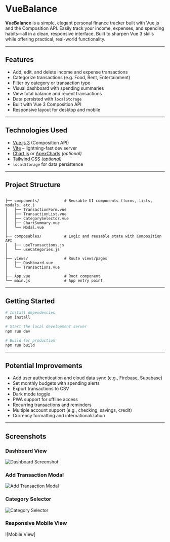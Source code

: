 # VueBalance

**VueBalance** is a simple, elegant personal finance tracker built with Vue.js and the Composition API. Easily track your income, expenses, and spending habits—all in a clean, responsive interface. Built to sharpen Vue 3 skills while offering practical, real-world functionality.

---

## Features

- Add, edit, and delete income and expense transactions
- Categorize transactions (e.g. Food, Rent, Entertainment)
- Filter by category or transaction type
- Visual dashboard with spending summaries
- View total balance and recent transactions
- Data persisted with `localStorage`
- Built with Vue 3 Composition API
- Responsive layout for desktop and mobile

---

## Technologies Used

- [Vue.js 3](https://vuejs.org/) (Composition API)
- [Vite](https://vitejs.dev/) – lightning-fast dev server
- [Chart.js](https://www.chartjs.org/) or [ApexCharts](https://apexcharts.com/vue-chart-demos/) _(optional)_
- [Tailwind CSS](https://tailwindcss.com/) _(optional)_
- `localStorage` for data persistence

---

## Project Structure

<pre lang="markdown"><code>
├── components/           # Reusable UI components (forms, lists, modals, etc.)
│   ├── TransactionForm.vue
│   ├── TransactionList.vue
│   ├── CategorySelector.vue
│   ├── ChartSummary.vue
│   └── Modal.vue
│
├── composables/          # Logic and reusable state with Composition API
│   ├── useTransactions.js
│   └── useCategories.js
│
├── views/                # Route views/pages
│   ├── Dashboard.vue
│   └── Transactions.vue
│
├── App.vue               # Root component
└── main.js               # App entry point
</code></pre>

---

## Getting Started

```bash
# Install dependencies
npm install

# Start the local development server
npm run dev

# Build for production
npm run build
```

---

## Potential Improvements

- Add user authentication and cloud data sync (e.g., Firebase, Supabase)
- Set monthly budgets with spending alerts
- Export transactions to CSV
- Dark mode toggle
- PWA support for offline access
- Recurring transactions and reminders
- Multiple account support (e.g., checking, savings, credit)
- Currency formatting and internationalization

---

## Screenshots

### Dashboard View

![Dashboard Screenshot](screenshots/dashboard.png)

### Add Transaction Modal

![Add Transaction Modal](screenshots/add-transaction.png)

### Category Selector

![Category Selector](screenshots/category-selector.png)

### Responsive Mobile View

![Mobile View]

